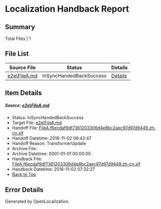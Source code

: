 # <a name='report-top'></a> Localization Handback Report

## Summary
 Total Files | 1

## File List
 Source File | Status | Details 
 ----------- | ------ | ------- 
 [e2e\FileA.md](https://github.com/OpenLocalizationTestOrg/ol-test0/blob/6044d016681d091ffb279c16e144814edd4a0d17/e2e/FileA.md) | InSyncHandedBackSuccess | [Details](#a312c2a4687b9423a9c51c5a9b6482e40cb34d0e9)

## Item Details
##### <a name='a312c2a4687b9423a9c51c5a9b6482e40cb34d0e9'></a> Source: [e2e\FileA.md](https://github.com/OpenLocalizationTestOrg/ol-test0/blob/6044d016681d091ffb279c16e144814edd4a0d17/e2e/FileA.md)
* Status: InSyncHandedBackSuccess
* Target File: [e2e\FileA.md](https://github.com/OpenLocalizationTestOrg/ol-test0-zhcn/blob/da8f754a7adf792330de10a4b8c73cf3b1ed7f20/e2e/FileA.md)
* Handoff File: [FileA.f6ecdaf9df7361203306d4e8bc2aec97d97d9449.zh-cn.xlf](https://github.com/OpenLocalizationTestOrg/ol-test0-handoff/blob/41e6c1ba9d9a88791e9d7064cb7e59b4bb666a00/ol-handoff/OpenLocalizationTestOrg/ol-test0-zhcn/shujia/ht/FileA.f6ecdaf9df7361203306d4e8bc2aec97d97d9449.zh-cn.xlf)
* Handoff Datetime: 2016-11-02 06:42:47
* Handoff Reason: TransformerUpdate
* Archive File: 
* Archive Datetime: 0001-01-01 00:00:00
* Handback File: [FileA.f6ecdaf9df7361203306d4e8bc2aec97d97d9449.zh-cn.xlf](https://github.com/OpenLocalizationTestOrg/ol-test0-handback/blob/cc389b14c9246819d0f163425883a645d700c57a/ol-handback/OpenLocalizationTestOrg/ol-test0-zhcn/shujia/ht/FileA.f6ecdaf9df7361203306d4e8bc2aec97d97d9449.zh-cn.xlf)
* Handback Datetime: 2016-11-02 07:32:27
* [Back to Top](#report-top)


## Error Details

Generated by OpenLocalization.
